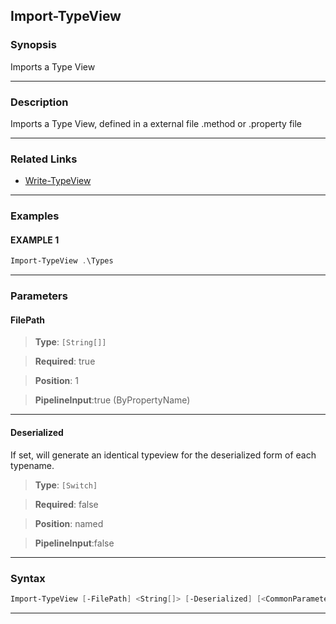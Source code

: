 
Import-TypeView
---------------
### Synopsis
Imports a Type View

---
### Description

Imports a Type View, defined in a external file .method or .property file

---
### Related Links
* [Write-TypeView](Write-TypeView.md)



---
### Examples
#### EXAMPLE 1
```PowerShell
Import-TypeView .\Types
```

---
### Parameters
#### **FilePath**

> **Type**: ```[String[]]```

> **Required**: true

> **Position**: 1

> **PipelineInput**:true (ByPropertyName)



---
#### **Deserialized**

If set, will generate an identical typeview for the deserialized form of each typename.



> **Type**: ```[Switch]```

> **Required**: false

> **Position**: named

> **PipelineInput**:false



---
### Syntax
```PowerShell
Import-TypeView [-FilePath] <String[]> [-Deserialized] [<CommonParameters>]
```
---


